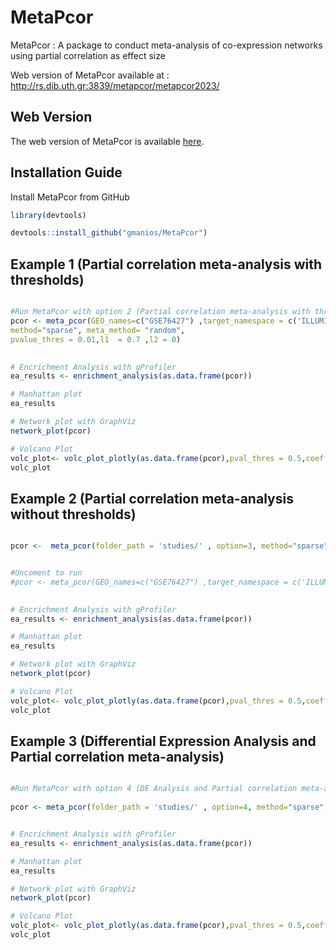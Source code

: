 # MetaPcor

MetaPcor : A package to conduct meta-analysis of co-expression networks using partial correlation as effect size

Web version of MetaPcor available at : http://rs.dib.uth.gr:3839/metapcor/metapcor2023/




## Web Version
The web version of MetaPcor is available [here](http://rs.dib.uth.gr:3839/metapcor/metapcor2023/).

 

## Installation Guide

 
Install MetaPcor from GitHub
```R
library(devtools)

devtools::install_github("gmanios/MetaPcor") 
```


## Example 1 (Partial correlation meta-analysis with thresholds)

```R 

#Run MetaPcor with option 2 (Partial correlation meta-analysis with thresholds)
pcor <- meta_pcor(GEO_names=c("GSE76427") ,target_namespace = c('ILLUMINA_HUMANREF_8_V3'), option=2, 
method="sparse", meta_method= "random", 
pvalue_thres = 0.01,l1  = 0.7 ,l2 = 0)

 
# Encrichment Analysis with gProfiler
ea_results <- enrichment_analysis(as.data.frame(pcor))

# Manhattan plot
ea_results

# Network plot with GraphViz
network_plot(pcor)

# Volcano Plot
volc_plot<- volc_plot_plotly(as.data.frame(pcor),pval_thres = 0.5,coeff_thres = 0.1)
volc_plot

```
## Example 2 (Partial correlation meta-analysis without thresholds)

```R 

pcor <-  meta_pcor(folder_path = 'studies/' , option=3, method="sparse", meta_method= "random",l1  = 0.8 ,l2 = 0)


#Uncoment to run
#pcor <- meta_pcor(GEO_names=c("GSE76427") ,target_namespace = c('ILLUMINA_HUMANREF_8_V3'), option=3,method="sparse", meta_method= "random",l1  = 0.7 ,l2 = 0)

 
# Encrichment Analysis with gProfiler
ea_results <- enrichment_analysis(as.data.frame(pcor))

# Manhattan plot
ea_results

# Network plot with GraphViz
network_plot(pcor)

# Volcano Plot
volc_plot<- volc_plot_plotly(as.data.frame(pcor),pval_thres = 0.5,coeff_thres = 0.1)
volc_plot

```
## Example 3 (Differential Expression Analysis and Partial correlation meta-analysis)

```R

#Run MetaPcor with option 4 (DE Analysis and Partial correlation meta-analysis)
 
pcor <- meta_pcor(folder_path = 'studies/' , option=4, method="sparse", meta_method= "random",l1  = 0.6 ,l2 = 0)


# Encrichment Analysis with gProfiler
ea_results <- enrichment_analysis(as.data.frame(pcor))

# Manhattan plot
ea_results

# Network plot with GraphViz
network_plot(pcor)

# Volcano Plot
volc_plot<- volc_plot_plotly(as.data.frame(pcor),pval_thres = 0.5,coeff_thres = 0.1)
volc_plot
```
